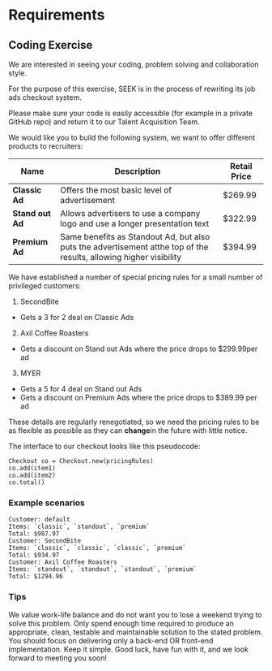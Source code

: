 # Requirements
## Coding Exercise
We are interested in seeing your coding, problem solving and collaboration style.

For the purpose of this exercise, SEEK is in the process of rewriting its job ads checkout system.

Please make sure your code is easily accessible (for example in a private GitHub repo) and return it to our Talent Acquisition Team.

We would like you to build the following system, we want to offer different products to recruiters:

|Name |Description |Retail Price|
|-----|------------|------------|
|**Classic Ad** |Offers the most basic level of advertisement | $269.99
|**Stand out Ad**|Allows advertisers to use a company logo and use a longer presentation text|$322.99
|**Premium Ad**|Same benefits as Standout Ad, but also puts the advertisement atthe top of the results, allowing higher visibility|$394.99

We have established a number of special pricing rules for a small number of privileged customers:
1. SecondBite
 - Gets a ​3 for 2​ deal on ​Classic Ads
2. Axil Coffee Roasters
 - Gets a discount on ​Stand out Ads​ where the price drops to ​$299.99 ​per ad
3. MYER
 - Gets a ​5 for 4​ deal on ​Stand out Ads
 - Gets a discount on ​Premium Ads​ where the price drops to ​$389.99​ per ad

These details are regularly renegotiated, so we need the pricing rules to be as flexible as possible as they can **​change**​ in the future with little notice.


The interface to our checkout looks like this pseudocode:
```
Checkout co = Checkout.new(pricingRules)
co.add(item1)
co.add(item2)
co.total()
```

### Example scenarios
```
Customer: default
Items: `classic`, `standout`, `premium`
Total: $987.97
Customer: SecondBite
Items: `classic`, `classic`, `classic`, `premium`
Total: $934.97
Customer: Axil Coffee Roasters
Items: `standout`, `standout`, `standout`, `premium`
Total: $1294.96
```

### Tips
We value work-life balance and do not want you to lose a weekend trying to solve this problem. Only spend
enough time required to produce an ​appropriate​, ​clean​, ​testable​ and ​maintainable​ solution to the stated
problem. You should focus on delivering only a back-end ​OR​ front-end implementation. Keep it simple.
Good luck, have fun with it, and we look forward to meeting you soon!

